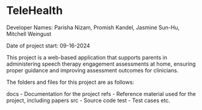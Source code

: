 # TeleHealth

Developer Names: Parisha Nizam, Promish Kandel, Jasmine Sun-Hu, Mitchell Weingust

Date of project start: 09-16-2024

This project is a web-based application that supports parents in administering speech therapy engagement assessments at home, ensuring proper guidance and improving assessment outcomes for clinicians.

The folders and files for this project are as follows:

docs - Documentation for the project 
refs - Reference material used for the project, including papers 
src - Source code 
test - Test cases etc.
